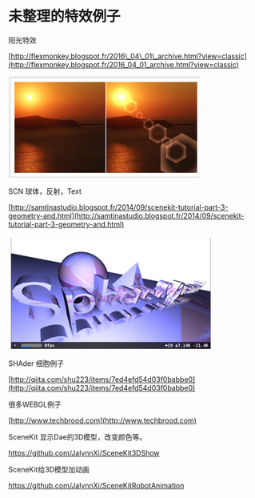 # 未整理的特效例子

阳光特效

[http://flexmonkey.blogspot.fr/2016\_04\_01\_archive.html?view=classic](http://flexmonkey.blogspot.fr/2016_04_01_archive.html?view=classic)

![](/assets/sun.png)

SCN 球体，反射，Text

[http://samtinastudio.blogspot.fr/2014/09/scenekit-tutorial-part-3-geometry-and.html](http://samtinastudio.blogspot.fr/2014/09/scenekit-tutorial-part-3-geometry-and.html)

![](/assets/scnexample.png)

SHAder 细胞例子

[http://qiita.com/shu223/items/7ed4efd54d03f0babbe0](http://qiita.com/shu223/items/7ed4efd54d03f0babbe0)

很多WEBGL例子

[http://www.techbrood.com](http://www.techbrood.com)



SceneKit 显示Dae的3D模型，改变颜色等。

https://github.com/JalynnXi/SceneKit3DShow



SceneKit给3D模型加动画

https://github.com/JalynnXi/SceneKitRobotAnimation

